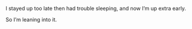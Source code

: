 I stayed up too late then had trouble sleeping, and now I’m up extra early.

So I’m leaning into it.